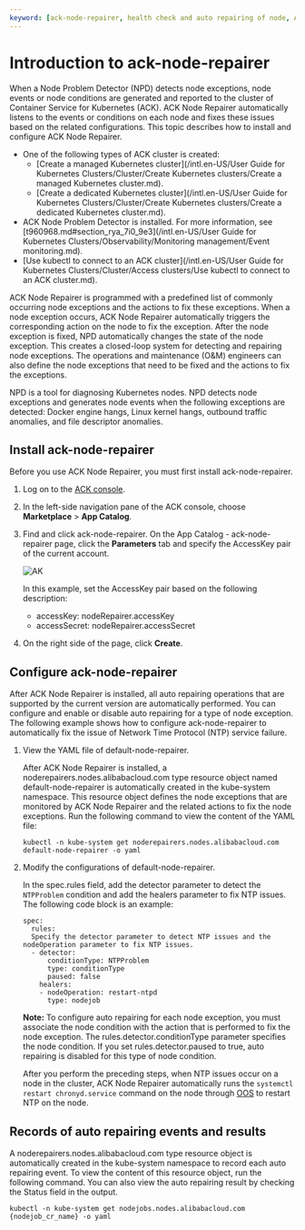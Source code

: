 ```yaml
---
keyword: [ack-node-repairer, health check and auto repairing of node, ACK Node Repairer]
---
```


# Introduction to ack-node-repairer

When a Node Problem Detector \(NPD\) detects node exceptions, node events or node conditions are generated and reported to the cluster of Container Service for Kubernetes \(ACK\). ACK Node Repairer automatically listens to the events or conditions on each node and fixes these issues based on the related configurations. This topic describes how to install and configure ACK Node Repairer.

-   One of the following types of ACK cluster is created:
    -   [Create a managed Kubernetes cluster](/intl.en-US/User Guide for Kubernetes Clusters/Cluster/Create Kubernetes clusters/Create a managed Kubernetes cluster.md).
    -   [Create a dedicated Kubernetes cluster](/intl.en-US/User Guide for Kubernetes Clusters/Cluster/Create Kubernetes clusters/Create a dedicated Kubernetes cluster.md).
-   ACK Node Problem Detector is installed. For more information, see [t960968.md\#section\_rya\_7i0\_9e3](/intl.en-US/User Guide for Kubernetes Clusters/Observability/Monitoring management/Event monitoring.md).
-   [Use kubectl to connect to an ACK cluster](/intl.en-US/User Guide for Kubernetes Clusters/Cluster/Access clusters/Use kubectl to connect to an ACK cluster.md).

ACK Node Repairer is programmed with a predefined list of commonly occurring node exceptions and the actions to fix these exceptions. When a node exception occurs, ACK Node Repairer automatically triggers the corresponding action on the node to fix the exception. After the node exception is fixed, NPD automatically changes the state of the node exception. This creates a closed-loop system for detecting and repairing node exceptions. The operations and maintenance \(O&M\) engineers can also define the node exceptions that need to be fixed and the actions to fix the exceptions.

NPD is a tool for diagnosing Kubernetes nodes. NPD detects node exceptions and generates node events when the following exceptions are detected: Docker engine hangs, Linux kernel hangs, outbound traffic anomalies, and file descriptor anomalies.

## Install ack-node-repairer

Before you use ACK Node Repairer, you must first install ack-node-repairer.

1.  Log on to the [ACK console](https://cs.console.aliyun.com).

2.  In the left-side navigation pane of the ACK console, choose **Marketplace** \> **App Catalog**.

3.  Find and click ack-node-repairer. On the App Catalog - ack-node-repairer page, click the **Parameters** tab and specify the AccessKey pair of the current account.

    ![AK](https://static-aliyun-doc.oss-accelerate.aliyuncs.com/assets/img/en-US/8642988061/p185927.png)

    In this example, set the AccessKey pair based on the following description:

    -   accessKey: nodeRepairer.accessKey
    -   accessSecret: nodeRepairer.accessSecret
4.  On the right side of the page, click **Create**.


## Configure ack-node-repairer

After ACK Node Repairer is installed, all auto repairing operations that are supported by the current version are automatically performed. You can configure and enable or disable auto repairing for a type of node exception. The following example shows how to configure ack-node-repairer to automatically fix the issue of Network Time Protocol \(NTP\) service failure.

1.  View the YAML file of default-node-repairer.

    After ACK Node Repairer is installed, a noderepairers.nodes.alibabacloud.com type resource object named default-node-repairer is automatically created in the kube-system namespace. This resource object defines the node exceptions that are monitored by ACK Node Repairer and the related actions to fix the node exceptions. Run the following command to view the content of the YAML file:

    ```
    kubectl -n kube-system get noderepairers.nodes.alibabacloud.com default-node-repairer -o yaml
    ```

2.  Modify the configurations of default-node-repairer.

    In the spec.rules field, add the detector parameter to detect the `NTPProblem` condition and add the healers parameter to fix NTP issues. The following code block is an example:

    ```
    spec:
      rules:
      Specify the detector parameter to detect NTP issues and the nodeOperation parameter to fix NTP issues.
      - detector:
          conditionType: NTPProblem
          type: conditionType
          paused: false
        healers:
        - nodeOperation: restart-ntpd
          type: nodejob
    ```

    **Note:** To configure auto repairing for each node exception, you must associate the node condition with the action that is performed to fix the node exception. The rules.detector.conditionType parameter specifies the node condition. If you set rules.detector.paused to true, auto repairing is disabled for this type of node condition.

    After you perform the preceding steps, when NTP issues occur on a node in the cluster, ACK Node Repairer automatically runs the `systemctl restart chronyd.service` command on the node through [OOS]() to restart NTP on the node.


## Records of auto repairing events and results

A noderepairers.nodes.alibabacloud.com type resource object is automatically created in the kube-system namespace to record each auto repairing event. To view the content of this resource object, run the following command. You can also view the auto repairing result by checking the Status field in the output.

```
kubectl -n kube-system get nodejobs.nodes.alibabacloud.com {nodejob_cr_name} -o yaml
```

